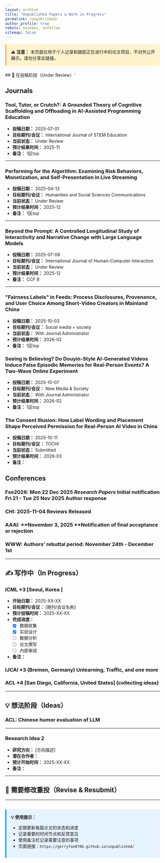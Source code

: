 ```yaml
---
layout: archive
title: "Unpublished Papers & Work in Progress"
permalink: /unpublished/
author_profile: true
robots: noindex, nofollow
sitemap: false
---
```


<div style="background-color: #fff3cd; padding: 15px; margin-bottom: 20px; border-left: 4px solid #ffc107; border-radius: 4px;">
  <strong>⚠️ 注意：</strong> 本页面仅用于个人记录和跟踪正在进行中的论文项目，不对外公开展示。请勿分享此链接。
</div>
## 📝 在投稿阶段（Under Review）'

## Journals

### Tool, Tutor, or Crutch?: A Grounded Theory of Cognitive Scaffolding and Offloading in AI-Assisted Programming Education
- **投稿日期：** 2025-07-01
- **目标期刊/会议：** International Journal of STEM Education
- **当前状态：** Under Review
- **预计结果时间：** 2025-11
- **备注：** 1区top

---

### Performing for the Algorithm: Examining Risk Behaviors, Monetization, and Self-Presentation in Live Streaming

- **投稿日期：** 2025-04-13
- **目标期刊/会议：** Humanities and Social Sciences Communications
- **当前状态：** Under Review
- **预计结果时间：** 2025-12
- **备注：** 1区top

___

### Beyond the Prompt: A Controlled Longitudinal Study of Interactivity and Narrative Change with Large Language Models

- **投稿日期：** 2025-07-08
- **目标期刊/会议：** International Journal of Human–Computer Interaction
- **当前状态：** Under Review
- **预计结果时间：** 2025-12
- **备注：** CCF B

___

### "Fairness Labels" in Feeds: Process Disclosures, Provenance, and User Choice Among Short‑Video Creators in Mainland China

- **投稿日期：** 2025-10-03
- **目标期刊/会议：** Social media + society
- **当前状态：** With Journal Administrator
- **预计结果时间：** 2026-02
- **备注：** 1区top

### Seeing Is Believing? Do Douyin‑Style AI‑Generated Videos Induce False Episodic Memories for Real‑Person Events? A Two‑Wave Online Experiment

- **投稿日期：** 2025-10-07
- **目标期刊/会议：** New Media & Society
- **当前状态：** With Journal Administrator
- **预计结果时间：** 2026-02
- **备注：** 1区top

### The Consent Illusion: How Label Wording and Placement Shape Perceived Permission for Real‑Person AI Video in China

- **投稿日期：** 2025-10-11
- **目标期刊/会议：** TOCHI
- **当前状态：** Submitted
- **预计结果时间：** 2026-03
- **备注：** 

## Conferences

### Fse2026: Mon 22 Dec 2025 *Research Papers* Initial notification  Fri 21 - Tue 25 Nov 2025 Author response

### CHI: **2025-11-04** Reviews Released

### AAAI: **November 3, 2025 **Notification of final acceptance or rejection

### WWW: **Authors' rebuttal period:** November 24th - December 1st

---

## ✍️ 写作中（In Progress）

### ICML *3  [Seoul, Korea ]
- **开始日期：** 2025-XX-XX
- **目标期刊/会议：** [期刊/会议名称]
- **预计投稿时间：** 2025-XX-XX
- **完成进度：** 
  - [x] 数据收集
  - [x] 实验设计
  - [ ] 数据分析
  - [ ] 论文撰写
  - [ ] 内部审阅
- **备注：** 

### IJCAI *3 (Bremen, Germany) Unlearning, Traffic, and one more 

### ACL *4  [San Diego, California, United States] (collecting ideas)

---

## 💡 想法阶段（Ideas）

### ACL: Chinese humor evaluation of LLM 
---

### Research Idea 2
- **研究方向：** [方向描述]
- **潜在合作者：** 
- **预计开始时间：** 2025-XX-XX
- **备注：** 

---

## 🔄 需要修改重投（Revise & Resubmit）



---

<div style="background-color: #e7f3ff; padding: 15px; margin-top: 30px; border-left: 4px solid #2196F3; border-radius: 4px;">
  <strong>💡 使用提示：</strong>
  <ul>
    <li>定期更新每篇论文的状态和进度</li>
    <li>记录重要的时间节点和反馈意见</li>
    <li>使用备注栏记录需要注意的事项</li>
    <li>页面链接：<code>https://gerryfan0706.github.io/unpublished/</code></li>
  </ul>
</div>





